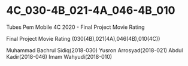 # 4C_030-4B_021-4A_046-4B_010
Tubes Pem Mobile 4C 2020 - Final Project Movie Rating

Final Project Movie Rating (030(4B),021(4A),046(4B),010(4C))

Muhammad Bachrul Sidiq(2018-030)
Yusron Arrosyad(2018-021)
Abdul Kadir(2018-046)
Imam Wahyudi(2018-010)
